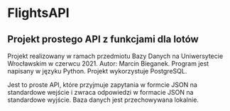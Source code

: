 # FlightsAPI
## Projekt prostego API z funkcjami dla lotów

Projekt realizowany w ramach przedmiotu Bazy Danych na Uniwersytecie Wrocławskim w czerwcu 2021. Autor: Marcin Bieganek.
Program jest napisany w języku Python. Projekt wykorzystuje PostgreSQL.

Jest to proste API, które przyjmuje zapytania w formcie JSON na standardowe wejście i zwraca odpowiedzi w formacie JSON na standardowe wyjście. Baza danych jest przechowywana lokalnie.

